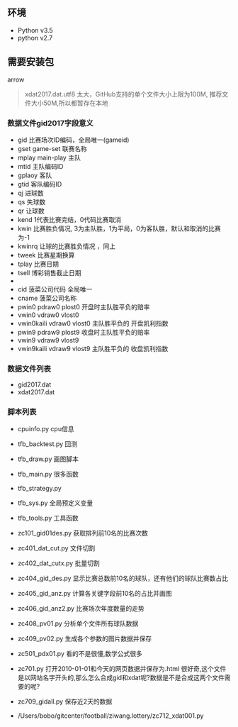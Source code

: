 ## 环境
* Python v3.5
* python v2.7
## 需要安装包
arrow


>xdat2017.dat.utf8 太大，GitHub支持的单个文件大小上限为100M,
>推荐文件大小50M,所以都暂存在本地


### 数据文件gid2017字段意义
* gid 比赛场次ID编码，全局唯一(gameid)
* gset  game-set 联赛名称
* mplay main-play 主队
* mtid 主队编码ID
* gplaoy 客队
* gtid  客队编码ID
* qj 进球数
* qs 失球数
* qr 让球数
* kend  1代表比赛完结，0代码比赛取消
* kwin  比赛胜负情况, 3为主队胜，1为平局，0为客队胜，默认和取消的比赛为-1
* kwinrq 让球的比赛胜负情况 ，同上
* tweek  比赛星期换算
* tplay 比赛日期
* tsell 博彩销售截止日期
*
* cid 菠菜公司代码  全局唯一
* cname 菠菜公司名称
* pwin0 pdraw0 plost0  开盘时主队胜平负的赔率
* vwin0 vdraw0 vlost0
* vwin0kaili vdraw0 vlost0  主队胜平负的 开盘凯利指数
* pwin9 pdraw9 plost9  收盘时主队胜平负的赔率
* vwin9 vdraw9 vlost9
* vwin9kaili vdraw9 vlost9  主队胜平负的 收盘凯利指数


### 数据文件列表
* gid2017.dat
* xdat2017.dat


### 脚本列表
* cpuinfo.py            cpu信息
* tfb_backtest.py       回测
* tfb_draw.py           画图脚本
* tfb_main.py           很多函数
* tfb_strategy.py
* tfb_sys.py            全局预定义变量
* tfb_tools.py          工具函数

* zc101_gid01des.py     获取排列前10名的比赛次数
* zc401_dat_cut.py      文件切割
* zc402_dat_cutx.py     批量切割
* zc404_gid_des.py      显示比赛总数前10名的球队，还有他们的球队比赛数占比
* zc405_gid_anz.py      计算各关键字段前10名的占比并画图
* zc406_gid_anz2.py     比赛场次年度数量的走势
* zc408_pv01.py         分析单个文件所有球队数据
* zc409_pv02.py         生成各个参数的图片数据并保存
* zc501_pdx01.py        看的不是很懂,数学公式很多
* zc701.py              打开2010-01-01和今天的网页数据并保存为.html 很好奇,这个文件是以网站名字开头的,那么怎么合成gid和xdat呢?数据是不是合成这两个文件需要的呢?
* zc709_gidall.py       保存近2天的数据
* /Users/bobo/gitcenter/football/ziwang.lottery/zc712_xdat001.py